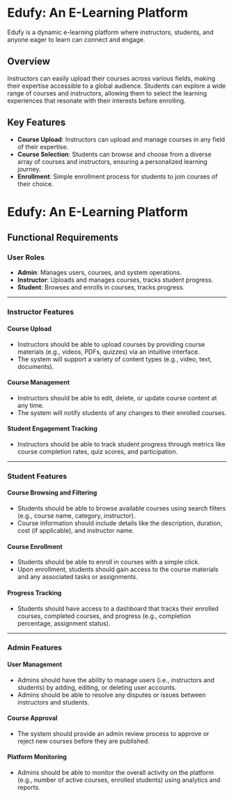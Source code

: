 # Edufy: An E-Learning Platform
Edufy is a dynamic e-learning platform where instructors, students, and anyone eager to learn can connect and engage.

## Overview
Instructors can easily upload their courses across various fields, making their expertise accessible to a global audience. Students can explore a wide range of courses and instructors, allowing them to select the learning experiences that resonate with their interests before enrolling.

## Key Features
- __Course Upload__: Instructors can upload and manage courses in any field of their expertise.
-  **Course Selection**: Students can browse and choose from a diverse array of courses and instructors, ensuring a personalized learning journey.
- **Enrollment**: Simple enrollment process for students to join courses of their choice.
  #
# Edufy: An E-Learning Platform

## Functional Requirements

### User Roles
- **Admin**: Manages users, courses, and system operations.
- **Instructor**: Uploads and manages courses, tracks student progress.
- **Student**: Browses and enrolls in courses, tracks progress.

---

### Instructor Features

#### Course Upload
- Instructors should be able to upload courses by providing course materials (e.g., videos, PDFs, quizzes) via an intuitive interface.
- The system will support a variety of content types (e.g., video, text, documents).

#### Course Management
- Instructors should be able to edit, delete, or update course content at any time.
- The system will notify students of any changes to their enrolled courses.

#### Student Engagement Tracking
- Instructors should be able to track student progress through metrics like course completion rates, quiz scores, and participation.

---

### Student Features

#### Course Browsing and Filtering
- Students should be able to browse available courses using search filters (e.g., course name, category, instructor).
- Course information should include details like the description, duration, cost (if applicable), and instructor name.

#### Course Enrollment
- Students should be able to enroll in courses with a simple click.
- Upon enrollment, students should gain access to the course materials and any associated tasks or assignments.

#### Progress Tracking
- Students should have access to a dashboard that tracks their enrolled courses, completed courses, and progress (e.g., completion percentage, assignment status).

---

### Admin Features

#### User Management
- Admins should have the ability to manage users (i.e., instructors and students) by adding, editing, or deleting user accounts.
- Admins should be able to resolve any disputes or issues between instructors and students.

#### Course Approval
- The system should provide an admin review process to approve or reject new courses before they are published.

#### Platform Monitoring
- Admins should be able to monitor the overall activity on the platform (e.g., number of active courses, enrolled students) using analytics and reports.
